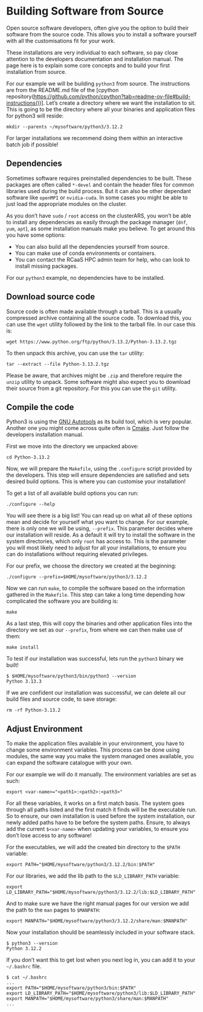 # Building Software from Source
Open source software developers, often give you the option to build their software from the source code. This allows you to install a software yourself with all the customisations fit for your work.

These installations are very individual to each software, so pay close attention to the developers documentation and installation manual. The page here is to explain some core concepts and to build your first installation from source.

For our example we will be building `python3` from source. The instructions are from the README.md file of the [cpython repository(https://github.com/python/cpython?tab=readme-ov-file#build-instructions())]. Let’s create a directory where we want the installation to sit. This is going to be the directory where all your binaries and application files for python3 will reside:

```
mkdir --parents ~/mysoftware/python3/3.12.2
```

For larger installations we recommend doing them within an interactive batch job if possible!

## Dependencies
Sometimes software requires preinstalled dependencies to be built. These packages are often called `*-devel` and contain the header files for common libraries used during the build process. But it can also be other dependant software like `openMPI` or `nvidia-cuda`. In some cases you might be able to just load the appropriate modules on the cluster.

As you don’t have `sudo` / `root` access on the clusterARS, you won’t be able to install any dependencies as easily through the package manager (`dnf`, `yum`, `apt`), as some installation manuals make you believe. To get around this you have some options:

- You can also build all the dependencies yourself from source.
- You can make use of conda environments or containers.
- You can contact the RCaaS HPC admin team for help, who can look to install missing packages.

For our `python3` example, no dependencies have to be installed.

## Download source code
Source code is often made available through a tarball. This is a usually compressed archive containing all the source code. To download this, you can use the `wget` utility followed by the link to the tarball file. In our case this is:

```
wget https://www.python.org/ftp/python/3.13.2/Python-3.13.2.tgz
```

To then unpack this archive, you can use the `tar` utility:

```
tar --extract --file Python-3.13.2.tgz
```

Please be aware, that archives might be `.zip` and therefore require the `unzip` utility to unpack. Some software might also expect you to download their source from a git repository. For this you can use the `git` utility.

## Compile the code
Python3 is using the [GNU Autotools](https://www.gnu.org/software/automake/manual/html_node/Autotools-Introduction.html) as its build tool, which is very popular. Another one you might come across quite often is [Cmake](https://cmake.org/cmake/help/latest/guide/tutorial/index.html). Just follow the developers installation manual.

First we move into the directory we unpacked above:

```
cd Python-3.13.2
```

Now, we will prepare the `Makefile`, using the `.configure` script provided by the developers. This step will ensure dependencies are satisfied and sets desired build options. This is where you can customise your installation!

To get a list of all available build options you can run:

```
./configure --help
```

You will see there is a big list! You can read up on what all of these options mean and decide for yourself what you want to change. For our example, there is only one we will be using, `--prefix`. This parameter decides where our installation will reside. As a default it will try to install the software in the system directories, which only `root` has access to. This is the parameter you will most likely need to adjust for all your installations, to ensure you can do installations without requiring elevated privileges.

For our prefix, we choose the directory we created at the beginning:

```
./configure --prefix=$HOME/mysoftware/python3/3.12.2
```

Now we can run `make`, to compile the software based on the information gathered in the `Makefile`. This step can take a long time depending how complicated the software you are building is:

```
make
```

As a last step, this will copy the binaries and other application files into the directory we set as our `--prefix`, from where we can then make use of them:

```
make install
```

To test if our installation was successful, lets run the `python3` binary we built!

```
$ $HOME/mysoftware/python3/bin/python3 --version
Python 3.13.3
```

If we are confident our installation was successful, we can delete all our build files and source code, to save storage:

```
rm -rf Python-3.13.2
```

## Adjust Environment
To make the application files available in your environment, you have to change some environment variables. This process can be done using modules, the same way you make the system managed ones available, you can expand the software catalogue with your own.

For our example we will do it manually. The environment variables are set as such:

```
export <var-name>="<path1>:<path2>:<path3>"
```

For all these variables, it works on a first match basis. The system goes through all paths listed and the first match it finds will be the executable run. So to ensure, our own installation is used before the system installation, our newly added paths have to be before the system paths. Ensure, to always add the current `$<var-name>` when updating your variables, to ensure you don’t lose access to any software!

For the executables, we will add the created bin directory to the `$PATH` variable:

```
export PATH="$HOME/mysoftware/python3/3.12.2/bin:$PATH"
```

For our libraries, we add the lib path to the `$LD_LIBRARY_PATH` variable:

```
export LD_LIBRARY_PATH="$HOME/mysoftware/python3/3.12.2/lib:$LD_LIBRARY_PATH"
```

And to make sure we have the right manual pages for our version we add the path to the `man` pages to `$MANPATH`:

```
export MANPATH="$HOME/mysoftware/python3/3.12.2/share/man:$MANPATH"
```

Now your installation should be seamlessly included in your software stack.

```
$ python3 --version
Python 3.12.2
```

If you don’t want this to get lost when you next log in, you can add it to your `~/.bashrc` file.

```
$ cat ~/.bashrc
...
export PATH="$HOME/mysoftware/python3/bin:$PATH"
export LD_LIBRARY_PATH="$HOME/mysoftware/python3/lib:$LD_LIBRARY_PATH"
export MANPATH="$HOME/mysoftware/python3/share/man:$MANPATH"
...
```